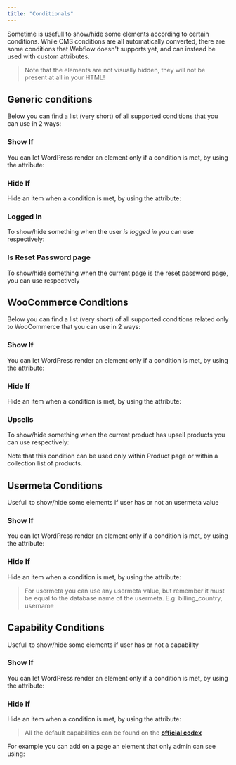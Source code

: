```yaml
---
title: "Conditionals"
---
```


Sometime is usefull to show/hide some elements according to certain conditions. While CMS conditions are all automatically converted, there are some conditions that Webflow doesn't supports yet, and can instead be used with custom attributes.

> Note that the elements are not visually hidden, they will not be present at all in your HTML!

## Generic conditions

Below you can find a list (very short) of all supported conditions that you can use in 2 ways:

### Show If
You can let WordPress render an element only if a condition is met, by using the attribute:

<custom-attribute dynamic name="show-if" value="condition"></custom-attribute>


### Hide If
Hide an item when a condition is met, by using the attribute:

<custom-attribute dynamic name="hide-if" value="condition"></custom-attribute>


### Logged In

To show/hide something when the user *is logged in* you can use respectively:

<custom-attribute name="show-if" value="logged-in"></custom-attribute>

<custom-attribute name="hide-if" value="logged-in"></custom-attribute>


### Is Reset Password page

To show/hide something when the current page is the reset password page, you can use respectively

<custom-attribute name="show-if" value="is-reset-password-page"></custom-attribute>

<custom-attribute name="hide-if" value="is-reset-password-page"></custom-attribute>


## WooCommerce Conditions

Below you can find a list (very short) of all supported conditions related only to WooCommerce that you can use in 2 ways:

### Show If
You can let WordPress render an element only if a condition is met, by using the attribute:

<custom-attribute dynamic name="show-if:wc" value="condition"></custom-attribute>


### Hide If
Hide an item when a condition is met, by using the attribute:

<custom-attribute dynamic name="hide-if:wc" value="condition"></custom-attribute>

### Upsells

To show/hide something when the current product has upsell products you can use respectively:

<custom-attribute name="show-if:wc" value="upsells"></custom-attribute>

<custom-attribute name="hide-if:wc" value="upsells"></custom-attribute>

Note that this condition can be used only within Product page or within a collection list of products.


## Usermeta Conditions

Usefull to show/hide some elements if user has or not an usermeta value

### Show If
You can let WordPress render an element only if a condition is met, by using the attribute:

<custom-attribute dynamic name="show-if:usermeta" value="usermeta"></custom-attribute>


### Hide If
Hide an item when a condition is met, by using the attribute:

<custom-attribute dynamic name="hide-if:usermeta" value="usermeta"></custom-attribute>

> For usermeta you can use any usermeta value, but remember it must be equal to the database name of the usermeta. E.g: billing_country, username


## Capability Conditions

Usefull to show/hide some elements if user has or not a capability

### Show If
You can let WordPress render an element only if a condition is met, by using the attribute:

<custom-attribute dynamic name="show-if:capability" value="capability"></custom-attribute>

### Hide If
Hide an item when a condition is met, by using the attribute:

<custom-attribute dynamic name="hide-if:capability" value="capability"></custom-attribute>

> All the default capabilities can be found on the [**official codex**](https://wordpress.org/support/article/roles-and-capabilities/)

For example you can add on a page an element that only admin can see using:

<custom-attribute name="show-if:capability" value="administrator"></custom-attribute>